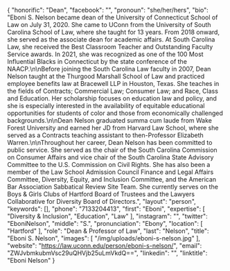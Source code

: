{
  "honorific": "Dean",
  "facebook": "",
  "pronoun": "she/her/hers",
  "bio": "Eboni S. Nelson became dean of the University of Connecticut School of Law on July 31, 2020. She came to UConn from the University of South Carolina School of Law, where she taught for 13 years. From 2018 onward, she served as the associate dean for academic affairs. At South Carolina Law, she received the Best Classroom Teacher and Outstanding Faculty Service awards. In 2021, she was recognized as one of the 100 Most Influential Blacks in Connecticut by the state conference of the NAACP.\n\nBefore joining the South Carolina Law faculty in 2007, Dean Nelson taught at the Thurgood Marshall School of Law and practiced employee benefits law at Bracewell LLP in Houston, Texas. She teaches in the fields of Contracts; Commercial Law; Consumer Law; and Race, Class and Education. Her scholarship focuses on education law and policy, and she is especially interested in the availability of equitable educational opportunities for students of color and those from economically challenged backgrounds.\n\nDean Nelson graduated summa cum laude from Wake Forest University and earned her JD from Harvard Law School, where she served as a Contracts teaching assistant to then-Professor Elizabeth Warren.\n\nThroughout her career, Dean Nelson has been committed to public service. She served as the chair of the South Carolina Commission on Consumer Affairs and vice chair of the South Carolina State Advisory Committee to the U.S. Commission on Civil Rights. She has also been a member of the Law School Admission Council Finance and Legal Affairs Committee, Diversity, Equity, and Inclusion Committee, and the American Bar Association Sabbatical Review Site Team. She currently serves on the Boys & Girls Clubs of Hartford Board of Trustees and the Lawyers Collaborative for Diversity Board of Directors.",
  "layout": "person",
  "keywords": [],
  "phone": "7133204413",
  "first": "Eboni",
  "expertise": [
    "Diversity & Inclusion",
    "Education",
    "Law"
  ],
  "instagram": "",
  "twitter": "EboniNelson",
  "middle": "S.",
  "pronunciation": "Ebony",
  "location": [
    "Hartford"
  ],
  "role": "Dean & Professor of Law",
  "last": "Nelson",
  "title": "Eboni S. Nelson",
  "images": [
    "/img/uploads/eboni-s-nelson.jpg"
  ],
  "website": "https://law.uconn.edu/person/eboni-s-nelson/",
  "email": "ZWJvbmkubmVsc29uQHVjb25uLmVkdQ==",
  "linkedin": "",
  "linktitle": "Eboni Nelson"
}